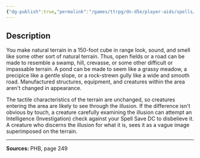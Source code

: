 ```yaml
---
{"dg-publish":true,"permalink":"/games/ttrpg/dn-d5e/player-aids/spells/level-4/hallucinatory-terrain/","tags":["ttrpg/dnd/5e","verbal","somatic","material","spell"],"noteIcon":""}
---
```



## Description
You make natural terrain in a 150-foot cube in range look, sound, and smell like some other sort of natural terrain.
Thus, open fields or a road can be made to resemble a swamp, hill, crevasse, or some other difficult or impassable terrain.
A pond can be made to seem like a grassy meadow, a precipice like a gentle slope, or a rock-strewn gully like a wide and smooth road.
Manufactured structures, equipment, and creatures within the area aren't changed in appearance.

The tactile characteristics of the terrain are unchanged, so creatures entering the area are likely to see through the illusion.
If the difference isn't obvious by touch, a creature carefully examining the illusion can attempt an Intelligence (Investigation) check against your Spell Save DC to disbelieve it.
A creature who discerns the illusion for what it is, sees it as a vague image superimposed on the terrain.

---

**Sources:** PHB, page 249
